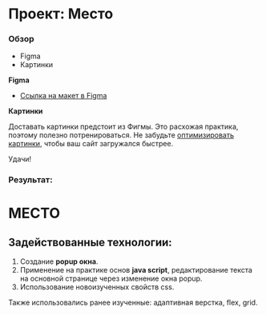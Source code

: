# Проект: Место

### Обзор

* Figma
* Картинки

**Figma**

* [Ссылка на макет в Figma](https://www.figma.com/file/2cn9N9jSkmxD84oJik7xL7/JavaScript.-Sprint-4?node-id=0%3A1)

**Картинки**

Доставать картинки предстоит из Фигмы. Это расхожая практика, поэтому полезно потренироваться.
Не забудьте [оптимизировать картинки](https://tinypng.com/), чтобы ваш сайт загружался быстрее.

Удачи!
### Результат:
# МЕСТО
## Задействованные технологии:  
1) Создание **popup окна**.
1) Применение на практике основ **java script**, редактирование текста на основной странице через изменение окна popup.
3) Использование новоизученных свойств css.

Также использовались ранее изученные: адаптивная верстка, flex, grid.